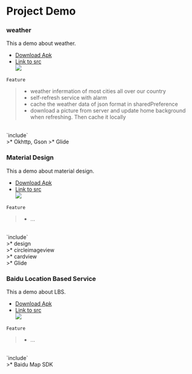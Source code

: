# Project Demo<br>
### weather<br>
This a demo about weather.<br>
* [Download Apk]()<br>
* [Link to src]()<br>
![](https://github.com/cc-shifo/demo/raw/master/wheather/weather.gif)<br>

`Feature`<br>
>* weather infermation of most cities all over our country
>* self-refresh service with alarm
>* cache the weather data of json format in sharedPreference
>* download a picture from server and update home background when refreshing. Then cache it locally<br>
<br>
`include`<br>
>* Okhttp, Gson
>* Glide


### Material Design<br>
This a demo about material design.<br>
* [Download Apk]()<br>
* [Link to src]()<br>
![](https://github.com/cc-shifo/demo/raw/master/material/material.gif)<br>

`Feature`<br>
>* ...<br>
<br>
`include`<br>
>* design<br>
>* circleimageview<br>
>* cardview<br>
>* Glide<br>


### Baidu Location Based Service<br>
This a demo about LBS.<br>
* [Download Apk]()<br>
* [Link to src]()<br>
![](https://github.com/cc-shifo/demo/raw/master/map/baidu-LBS.gif)<br>

`Feature`<br>
>* ...<br>
<br>
`include`<br>
>* Baidu Map SDK
